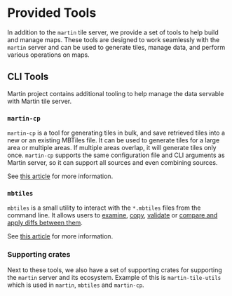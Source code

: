 # Provided Tools

In addition to the `martin` tile server, we provide a set of tools to help build and manage maps. These tools are designed to work seamlessly with the `martin` server and can be used to generate tiles, manage data, and perform various operations on maps.

## CLI Tools

Martin project contains additional tooling to help manage the data servable with Martin tile server.

### `martin-cp`

`martin-cp` is a tool for generating tiles in bulk, and save retrieved tiles into a new or an existing MBTiles file. It can be used to generate tiles for a large area or multiple areas.
If multiple areas overlap, it will generate tiles only once.
`martin-cp` supports the same configuration file and CLI arguments as Martin server, so it can support all sources and even combining sources.

See [this article](martin-cp.md) for more information.

### `mbtiles`

`mbtiles` is a small utility to interact with the `*.mbtiles` files from the command line.
It allows users to [examine](mbtiles-meta.md), [copy](mbtiles-copy.md), [validate](mbtiles-validation.md) or [compare and apply diffs between them](mbtiles-diff.md).

See [this article](mbtiles.md) for more information.

### Supporting crates

Next to these tools, we also have a set of supporting crates for supporting the `martin` server and its ecosystem.
Example of this is `martin-tile-utils` which is used in `martin`, `mbtiles` and `martin-cp`.
